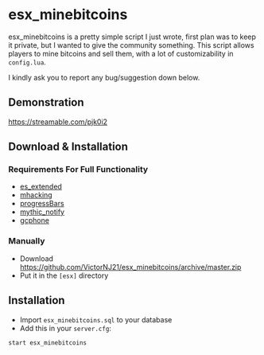 # esx_minebitcoins

esx_minebitcoins is a pretty simple script I just wrote, first plan was to keep it private, but I wanted to give the community something.
This script allows players to mine bitcoins and sell them, with a lot of customizability in ```config.lua```.

I kindly ask you to report any bug/suggestion down below.

## Demonstration
https://streamable.com/pjk0i2

## Download & Installation

### Requirements For Full Functionality
- [es_extended](https://github.com/esx-framework/es_extended)
- [mhacking](https://github.com/GHMatti/FiveM-Scripts)
- [progressBars](https://github.com/EthanPeacock/progressBars)
- [mythic_notify](https://github.com/FlawwsX/mythic_notify)
- [gcphone](https://github.com/N3MTV/gcphone)

### Manually
- Download https://github.com/VictorNJ21/esx_minebitcoins/archive/master.zip
- Put it in the ```[esx]``` directory

## Installation
- Import ```esx_minebitcoins.sql``` to your database
- Add this in your ```server.cfg```:
```
start esx_minebitcoins
```

